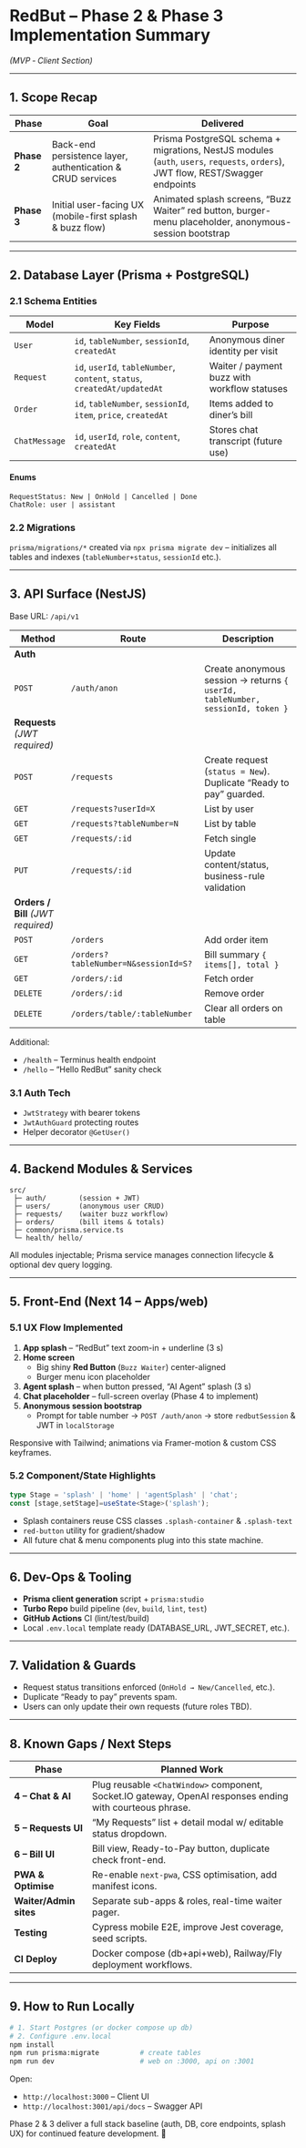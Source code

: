 # RedBut – Phase 2 & Phase 3 Implementation Summary  
*(MVP ‑ Client Section)*

---

## 1. Scope Recap
| Phase | Goal | Delivered |
|-------|------|-----------|
| **Phase 2** | Back-end persistence layer, authentication & CRUD services | Prisma PostgreSQL schema + migrations, NestJS modules (`auth`, `users`, `requests`, `orders`), JWT flow, REST/Swagger endpoints |
| **Phase 3** | Initial user-facing UX (mobile-first splash & buzz flow) | Animated splash screens, “Buzz Waiter” red button, burger-menu placeholder, anonymous-session bootstrap |

---

## 2. Database Layer (Prisma + PostgreSQL)

### 2.1 Schema Entities
| Model | Key Fields | Purpose |
|-------|------------|---------|
| `User` | `id`, `tableNumber`, `sessionId`, `createdAt` | Anonymous diner identity per visit |
| `Request` | `id`, `userId`, `tableNumber`, `content`, `status`, `createdAt/updatedAt` | Waiter / payment buzz with workflow statuses |
| `Order` | `id`, `tableNumber`, `sessionId`, `item`, `price`, `createdAt` | Items added to diner’s bill |
| `ChatMessage` | `id`, `userId`, `role`, `content`, `createdAt` | Stores chat transcript (future use) |

#### Enums
```
RequestStatus: New | OnHold | Cancelled | Done
ChatRole: user | assistant
```

### 2.2 Migrations
`prisma/migrations/*` created via `npx prisma migrate dev` – initializes all tables and indexes (`tableNumber+status`, `sessionId` etc.).

---

## 3. API Surface (NestJS)

Base URL: `/api/v1`

| Method | Route | Description |
|--------|-------|-------------|
| **Auth** |
| `POST` | `/auth/anon` | Create anonymous session → returns `{ userId, tableNumber, sessionId, token }` |
| **Requests** *(JWT required)* |
| `POST` | `/requests` | Create request (`status = New`). Duplicate “Ready to pay” guarded. |
| `GET` | `/requests?userId=X` | List by user |
| `GET` | `/requests?tableNumber=N` | List by table |
| `GET` | `/requests/:id` | Fetch single |
| `PUT` | `/requests/:id` | Update content/status, business-rule validation |
| **Orders / Bill** *(JWT required)* |
| `POST` | `/orders` | Add order item |
| `GET` | `/orders?tableNumber=N&sessionId=S?` | Bill summary `{ items[], total }` |
| `GET` | `/orders/:id` | Fetch order |
| `DELETE` | `/orders/:id` | Remove order |
| `DELETE` | `/orders/table/:tableNumber` | Clear all orders on table |

Additional:
- `/health` – Terminus health endpoint  
- `/hello` – “Hello RedBut” sanity check

### 3.1 Auth Tech
- `JwtStrategy` with bearer tokens  
- `JwtAuthGuard` protecting routes  
- Helper decorator `@GetUser()`  

---

## 4. Backend Modules & Services
```
src/
 ├─ auth/        (session + JWT)
 ├─ users/       (anonymous user CRUD)
 ├─ requests/    (waiter buzz workflow)
 ├─ orders/      (bill items & totals)
 ├─ common/prisma.service.ts
 └─ health/ hello/
```
All modules injectable; Prisma service manages connection lifecycle & optional dev query logging.

---

## 5. Front-End (Next 14 – Apps/web)

### 5.1 UX Flow Implemented
1. **App splash** – “RedBut” text zoom-in + underline (3 s)  
2. **Home screen**  
   - Big shiny **Red Button** (`Buzz Waiter`) center-aligned  
   - Burger menu icon placeholder  
3. **Agent splash** – when button pressed, “AI Agent” splash (3 s)  
4. **Chat placeholder** – full-screen overlay (Phase 4 to implement)  
5. **Anonymous session bootstrap**  
   - Prompt for table number → `POST /auth/anon` → store `redbutSession` & JWT in `localStorage`

Responsive with Tailwind; animations via Framer-motion & custom CSS keyframes.

### 5.2 Component/State Highlights
```ts
type Stage = 'splash' | 'home' | 'agentSplash' | 'chat';
const [stage,setStage]=useState<Stage>('splash');
```
- Splash containers reuse CSS classes `.splash-container` & `.splash-text`
- `red-button` utility for gradient/shadow
- All future chat & menu components plug into this state machine.

---

## 6. Dev-Ops & Tooling
- **Prisma client generation** script + `prisma:studio`
- **Turbo Repo** build pipeline (`dev`, `build`, `lint`, `test`)
- **GitHub Actions** CI (lint/test/build)  
- Local `.env.local` template ready (DATABASE_URL, JWT_SECRET, etc.).

---

## 7. Validation & Guards
- Request status transitions enforced (`OnHold → New/Cancelled`, etc.).
- Duplicate “Ready to pay” prevents spam.
- Users can only update their own requests (future roles TBD).

---

## 8. Known Gaps / Next Steps

| Phase | Planned Work |
|-------|--------------|
| **4 – Chat & AI** | Plug reusable `<ChatWindow>` component, Socket.IO gateway, OpenAI responses ending with courteous phrase. |
| **5 – Requests UI** | “My Requests” list + detail modal w/ editable status dropdown. |
| **6 – Bill UI** | Bill view, Ready-to-Pay button, duplicate check front-end. |
| **PWA & Optimise** | Re-enable `next-pwa`, CSS optimisation, add manifest icons. |
| **Waiter/Admin sites** | Separate sub-apps & roles, real-time waiter pager. |
| **Testing** | Cypress mobile E2E, improve Jest coverage, seed scripts. |
| **CI Deploy** | Docker compose (db+api+web), Railway/Fly deployment workflows. |

---

## 9. How to Run Locally
```bash
# 1. Start Postgres (or docker compose up db)
# 2. Configure .env.local
npm install
npm run prisma:migrate          # create tables
npm run dev                     # web on :3000, api on :3001
```
Open:
- `http://localhost:3000` – Client UI  
- `http://localhost:3001/api/docs` – Swagger API  

Phase 2 & 3 deliver a full stack baseline (auth, DB, core endpoints, splash UX) for continued feature development. 🚀
